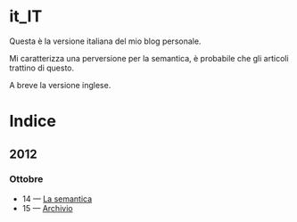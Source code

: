 it_IT
=====

Questa è la versione italiana del mio blog personale.

Mi caratterizza una perversione per la semantica, è probabile che gli articoli
trattino di questo.

A breve la versione inglese.

Indice
======

2012
----

### Ottobre

- 14 — [La semantica](https://github.com/yuchi/it_IT/blob/master/2012/10/14/la_semantica.md)
- 15 — [Archivio](https://github.com/yuchi/it_IT/blob/master/2012/10/15/archivio.md)